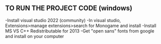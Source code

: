## TO RUN THE PROJECT CODE (windows) ## 
-Install visual studio 2022 (community)
-In visual studio, Extensions>manage extensions>search for Monogame and install
-Install MS VS C++ Redistributable for 2013
-Get "open sans" fonts from google and install on your computer
